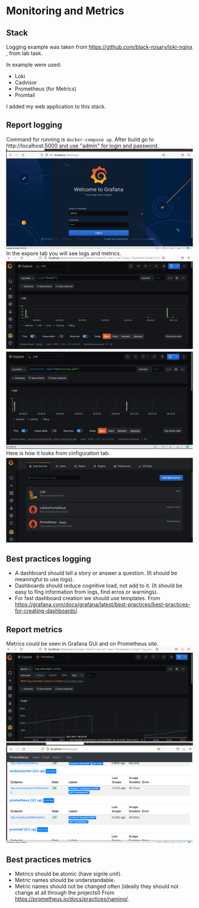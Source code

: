 # Monitoring and Metrics

## Stack

Logging example was taken from https://github.com/black-rosary/loki-nginx , from lab task.

In example were used:

- Loki
- Cadvisor
- Prometheus (for Metrics)
- Promtail

I added my web application to this stack.

## Report logging

Command for running is ```docker-compose up```.
After build go to http://localhost:5000 and use "admin" for login and password. 
![Grafana enter screen](screenshots/logging/enter.png)
In the expore tab you will see logs and metrics.
![Grafana LOKI logs, 1](screenshots/logging/LOKI1.png)
![Grafana LOKI logs, 2](screenshots/logging/LOKI2.png)
Here is how it looks from cinfiguration tab.
![Grafana config tab](screenshots/logging/config_tab.png)


## Best practices logging

- A dashboard should tell a story or answer a question. (It should be meaningful to use logs).
- Dashboards should reduce cognitive load, not add to it. (It should be easy to fing information from logs, find erros or warnings).
- For fast dashboard creation we should use templates.
From https://grafana.com/docs/grafana/latest/best-practices/best-practices-for-creating-dashboards/.

## Report metrics

Metrics could be seen in Grafana GUi and on Prometheus site.
![Metrics in Grafana GUi](screenshots/metrics/metrics_grafana_gui.png)
![Metrics in Prometheus GUi](screenshots/metrics/metrics_prometheus_gui.png)

## Best practices metrics

- Metrics should be atomic (have signle unit).
- Metric names should be understandable.
- Metric names should not be changed often (ideally they should not change at all through the projects0
From https://prometheus.io/docs/practices/naming/.
